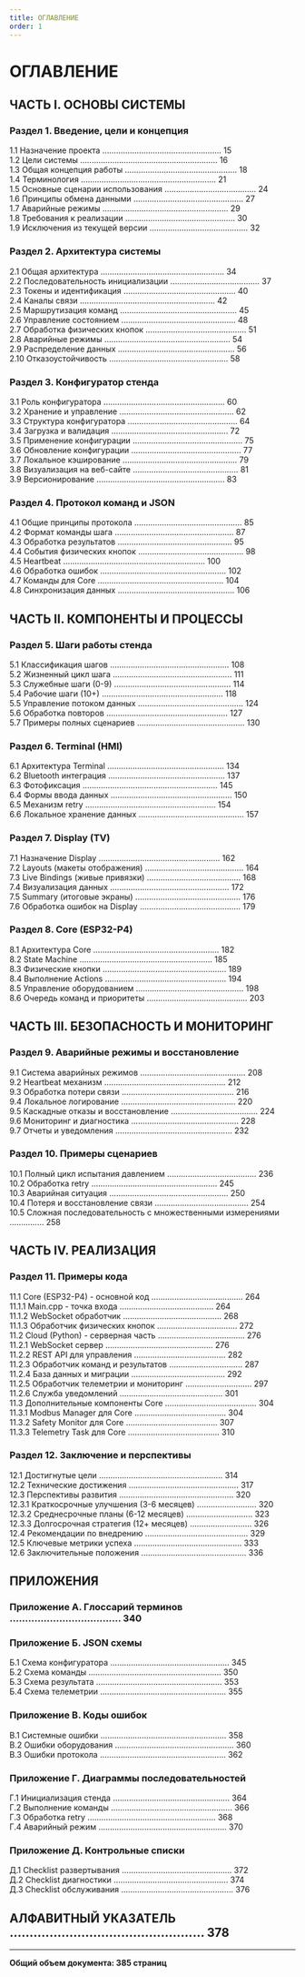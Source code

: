 ```yaml
---
title: ОГЛАВЛЕНИЕ
order: 1
---
```


# ОГЛАВЛЕНИЕ

## **ЧАСТЬ I. ОСНОВЫ СИСТЕМЫ**

### **Раздел 1. Введение, цели и концепция**
1.1 Назначение проекта .................................................... 15  
1.2 Цели системы ............................................................ 16  
1.3 Общая концепция работы ................................................. 18  
1.4 Терминология ........................................................... 21  
1.5 Основные сценарии использования ........................................ 24  
1.6 Принципы обмена данными ................................................ 27  
1.7 Аварийные режимы ....................................................... 29  
1.8 Требования к реализации ................................................ 30  
1.9 Исключения из текущей версии ........................................... 32  

### **Раздел 2. Архитектура системы**
2.1 Общая архитектура ...................................................... 34  
2.2 Последовательность инициализации ....................................... 37  
2.3 Токены и идентификация ................................................. 40  
2.4 Каналы связи ........................................................... 42  
2.5 Маршрутизация команд ................................................... 45  
2.6 Управление состоянием .................................................. 48  
2.7 Обработка физических кнопок ............................................ 51  
2.8 Аварийные режимы ....................................................... 54  
2.9 Распределение данных ................................................... 56  
2.10 Отказоустойчивость .................................................... 58  

### **Раздел 3. Конфигуратор стенда**
3.1 Роль конфигуратора ..................................................... 60  
3.2 Хранение и управление .................................................. 62  
3.3 Структура конфигуратора ................................................ 64  
3.4 Загрузка и валидация ................................................... 72  
3.5 Применение конфигурации ................................................ 75  
3.6 Обновление конфигурации ................................................ 77  
3.7 Локальное кэширование .................................................. 79  
3.8 Визуализация на веб-сайте .............................................. 81  
3.9 Версионирование ........................................................ 83  

### **Раздел 4. Протокол команд и JSON**
4.1 Общие принципы протокола ............................................... 85  
4.2 Формат команды шага .................................................... 87  
4.3 Обработка результатов .................................................. 95  
4.4 События физических кнопок .............................................. 98  
4.5 Heartbeat .............................................................. 100  
4.6 Обработка ошибок ....................................................... 102  
4.7 Команды для Core ....................................................... 104  
4.8 Синхронизация данных ................................................... 106  

## **ЧАСТЬ II. КОМПОНЕНТЫ И ПРОЦЕССЫ**

### **Раздел 5. Шаги работы стенда**
5.1 Классификация шагов .................................................... 108  
5.2 Жизненный цикл шага .................................................... 111  
5.3 Служебные шаги (0-9) ................................................... 114  
5.4 Рабочие шаги (10+) ..................................................... 118  
5.5 Управление потоком данных .............................................. 124  
5.6 Обработка повторов ..................................................... 127  
5.7 Примеры полных сценариев ............................................... 130  

### **Раздел 6. Terminal (HMI)**
6.1 Архитектура Terminal ................................................... 134  
6.2 Bluetooth интеграция ................................................... 137  
6.3 Фотофиксация ........................................................... 145  
6.4 Формы ввода данных ..................................................... 150  
6.5 Механизм retry ......................................................... 154  
6.6 Локальное хранение данных .............................................. 157  

### **Раздел 7. Display (TV)**
7.1 Назначение Display ..................................................... 162  
7.2 Layouts (макеты отображения) ........................................... 164  
7.3 Live Bindings (живые привязки) ......................................... 168  
7.4 Визуализация данных .................................................... 172  
7.5 Summary (итоговые экраны) .............................................. 176  
7.6 Обработка ошибок на Display ............................................ 179  

### **Раздел 8. Core (ESP32-P4)**
8.1 Архитектура Core ....................................................... 182  
8.2 State Machine .......................................................... 185  
8.3 Физические кнопки ...................................................... 189  
8.4 Выполнение Actions ..................................................... 194  
8.5 Управление оборудованием ............................................... 198  
8.6 Очередь команд и приоритеты ............................................ 203  

## **ЧАСТЬ III. БЕЗОПАСНОСТЬ И МОНИТОРИНГ**

### **Раздел 9. Аварийные режимы и восстановление**
9.1 Система аварийных режимов .............................................. 208  
9.2 Heartbeat механизм ..................................................... 212  
9.3 Обработка потери связи ................................................. 216  
9.4 Локальное логирование .................................................. 220  
9.5 Каскадные отказы и восстановление ...................................... 224  
9.6 Мониторинг и диагностика ............................................... 228  
9.7 Отчеты и уведомления ................................................... 232  

### **Раздел 10. Примеры сценариев**
10.1 Полный цикл испытания давлением ....................................... 236  
10.2 Обработка retry ....................................................... 245  
10.3 Аварийная ситуация .................................................... 250  
10.4 Потеря и восстановление связи ......................................... 254  
10.5 Сложная последовательность с множественными измерениями ............... 258  

## **ЧАСТЬ IV. РЕАЛИЗАЦИЯ**

### **Раздел 11. Примеры кода**
11.1 Core (ESP32-P4) - основной код ........................................ 264  
     11.1.1 Main.cpp - точка входа ......................................... 264  
     11.1.2 WebSocket обработчик ........................................... 268  
     11.1.3 Обработчик физических кнопок ................................... 272  
11.2 Cloud (Python) - серверная часть ...................................... 276  
     11.2.1 WebSocket сервер ............................................... 276  
     11.2.2 REST API для управления ........................................ 282  
     11.2.3 Обработчик команд и результатов ................................ 287  
     11.2.4 База данных и миграции ......................................... 292  
     11.2.5 Обработчик телеметрии и мониторинг ............................. 297  
     11.2.6 Служба уведомлений ............................................. 301  
11.3 Дополнительные компоненты Core ........................................ 304  
     11.3.1 Modbus Manager для Core ........................................ 304  
     11.3.2 Safety Monitor для Core ........................................ 307  
     11.3.3 Telemetry Task для Core ........................................ 310  

### **Раздел 12. Заключение и перспективы**
12.1 Достигнутые цели ...................................................... 314  
12.2 Технические достижения ................................................ 317  
12.3 Перспективы развития .................................................. 320  
     12.3.1 Краткосрочные улучшения (3-6 месяцев) .......................... 320  
     12.3.2 Среднесрочные планы (6-12 месяцев) ............................. 323  
     12.3.3 Долгосрочная стратегия (12+ месяцев) ........................... 326  
12.4 Рекомендации по внедрению ............................................. 329  
12.5 Ключевые метрики успеха ............................................... 333  
12.6 Заключительные положения .............................................. 336  

## **ПРИЛОЖЕНИЯ**

### **Приложение А. Глоссарий терминов** .................................... 340

### **Приложение Б. JSON схемы**
Б.1 Схема конфигуратора .................................................... 345  
Б.2 Схема команды .......................................................... 350  
Б.3 Схема результата ....................................................... 353  
Б.4 Схема телеметрии ....................................................... 355  

### **Приложение В. Коды ошибок**
В.1 Системные ошибки ....................................................... 358  
В.2 Ошибки оборудования .................................................... 360  
В.3 Ошибки протокола ....................................................... 362  

### **Приложение Г. Диаграммы последовательностей**
Г.1 Инициализация стенда ................................................... 364  
Г.2 Выполнение команды ..................................................... 366  
Г.3 Обработка retry ........................................................ 368  
Г.4 Аварийный режим ........................................................ 370  

### **Приложение Д. Контрольные списки**
Д.1 Checklist развертывания ................................................ 372  
Д.2 Checklist диагностики .................................................. 374  
Д.3 Checklist обслуживания ................................................. 376  

## **АЛФАВИТНЫЙ УКАЗАТЕЛЬ** ................................................. 378

---

**Общий объем документа: 385 страниц**